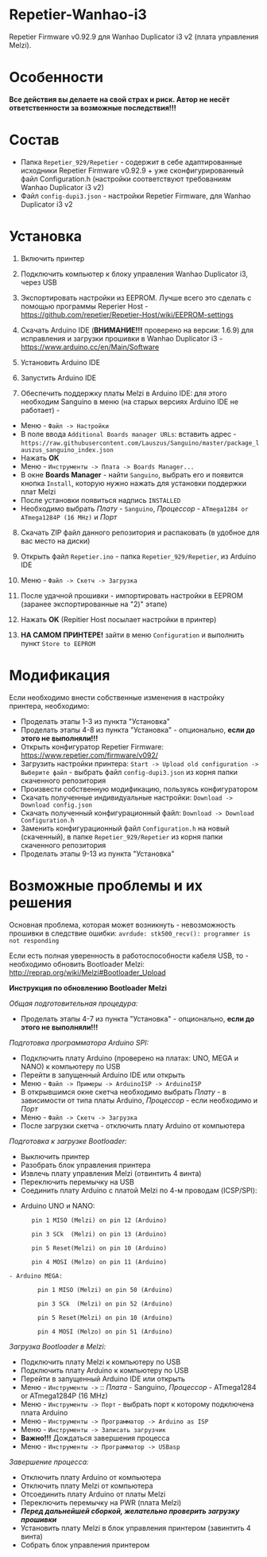 # Repetier-Wanhao-i3
Repetier Firmware v0.92.9 для Wanhao Duplicator i3 v2 (плата управления Melzi).

# Особенности
**Все действия вы делаете на свой страх и риск. Автор не несёт ответственности за возможные последствия!!!**

# Состав

 * Папка `Repetier_929/Repetier` - содержит в себе адаптированные исходники Repetier Firmware v0.92.9 + уже сконфигурированный файл Configuration.h (настройки соответствуют требованиям Wanhao Duplicator i3 v2)
 * Файл `config-dupi3.json` - настройки Repetier Firmware, для Wanhao Duplicator i3 v2

# Установка
1) Включить принтер

2) Подключить компьютер к блоку управления Wanhao Duplicator i3, через USB

3) Экспортировать настройки из EEPROM. Лучше всего это сделать с помощью программы Reperier Host - https://github.com/repetier/Repetier-Host/wiki/EEPROM-settings

4) Скачать Arduino IDE (**ВНИМАНИЕ!!!** проверено на версии: 1.6.9) для исправления и загрузки прошивки в Wanhao Duplicator i3 - https://www.arduino.cc/en/Main/Software

5) Установить Arduino IDE

6) Запустить Arduino IDE

7) Обеспечить поддержку платы Melzi в Arduino IDE: для этого необходим Sanguino в меню (на старых версиях Arduino IDE не работает) -

  * Меню - `Файл -> Настройки`
  * В поле ввода `Additional Boards manager URLs`: вставить адрес - `https://raw.githubusercontent.com/Lauszus/Sanguino/master/package_lauszus_sanguino_index.json`
  * Нажать **OK**
  * Меню - `Инструменты -> Плата -> Boards Manager...`
  * В окне **Boards Manager** - найти `Sanguino`, выбрать его и появится кнопка `Install`, которую нужно нажать для установки поддержки плат Melzi
  * После установки появиться надпись `INSTALLED`
  * Необходимо выбрать _Плату_ - `Sanguino`, _Процессор_ - `ATmega1284 or ATmega1284P (16 MHz)` и _Порт_

8) Скачать ZIP файл данного репозитория и распаковать (в удобное для вас место на диски)

9) Открыть файл `Repetier.ino` - папка `Repetier_929/Repetier`, из Arduino IDE

10) Меню - `Файл -> Скетч -> Загрузка`

11) После удачной прошивки - импортировать настройки в EEPROM (заранее экспортированные на "2)" этапе)

12) Hажать **OK** (Repitier Host посылает настройки в принтер)

13) **НА САМОМ ПРИНТЕРЕ!** зайти в меню `Configuration` и выполнить пункт `Store to EEPROM`

# Модификация
Если необходимо внести собственные изменения в настройку принтера, необходимо:

 * Проделать этапы 1-3 из пункта "Установка"
 * Проделать этапы 4-8 из пункта "Установка" - опционально, **если до этого не выполняли!!!**
 * Открыть конфигуратор Repetier Firmware: https://www.repetier.com/firmware/v092/
 * Загрузить настройки принтера: `Start -> Upload old configuration -> Выберите файл` - выбрать файл `config-dupi3.json` из корня папки скаченного репозитория
 * Произвести собственную модификацию, пользуясь конфигуратором
 * Скачать полученные индивидуальные настройки: `Download -> Download config.json`
 * Скачать полученный конфигурационный файл: `Download -> Download Configuration.h`
 * Заменить конфигурационный файл `Configuration.h` на новый (скаченный), в папке `Repetier_929/Repetier` из корня папки скаченного репозитория
 * Проделать этапы 9-13 из пункта "Установка"
 
# Возможные проблемы и их решения
Основная проблема, которая может возникнуть - невозможность прошивки в следствие ошибки: `avrdude: stk500_recv(): programmer is not responding`

 Если есть полная уверенность в работоспособности кабеля USB, то - необходимо обновить Bootloader Melzi: http://reprap.org/wiki/Melzi#Bootloader_Upload
 
 **Инструкция по обновлению Bootloader Melzi**
 
 _Общая подготовительная процедура:_
 
  * Проделать этапы 4-7 из пункта "Установка" - опционально, **если до этого не выполняли!!!**
  
_Подготовка программатора Arduino SPI:_
 
  * Подключить плату Arduino (проверено на платах: UNO, MEGA и NANO) к компьютеру по USB
  * Перейти в запущенный Arduino IDE или открыть
  * Меню - `Файл -> Примеры -> ArduinoISP -> ArduinoISP`
  * В открывшимся окне скетча необходимо выбрать _Плату_ - в зависимости от типа платы Arduino, _Процессор_ - если необходимо и _Порт_
  * Меню - `Файл -> Скетч -> Загрузка`
  * После загрузки скетча - отключить плату Arduino от компьютера
 
_Подготовка к загрузке Bootloader:_
 
  * Выключить принтер
  * Разобрать блок управления принтера
  * Извлечь плату управления Melzi (отвинтить 4 винта)
  * Переключить перемычку на USB
  * Соединить плату Arduino c платой Melzi по 4-м проводам (ICSP/SPI):
   - Arduino UNO и NANO:
     
 			pin 1 MISO (Melzi) on pin 12 (Arduino)
 			  
  			pin 3 SCk  (Melzi) on pin 13 (Arduino)
 
  			pin 5 Reset(Melzi) on pin 10 (Arduino)
  				
  			pin 4 MOSI (Melzo) on pin 11 (Arduino)
  				
  	- Arduino MEGA:
  		
 			pin 1 MISO (Melzi) on pin 50 (Arduino)
 				 
  			pin 3 SCk  (Melzi) on pin 52 (Arduino)
  				
  			pin 5 Reset(Melzi) on pin 10 (Arduino)
  				
  			pin 4 MOSI (Melzo) on pin 51 (Arduino)
  				
_Загрузка Bootloader в Melzi:_
 
 * Подключить плату Melzi к компьютеру по USB
 * Подключить плату Arduino к компьютеру по USB
 * Перейти в запущенный Arduino IDE или открыть
 * Меню - `Инструменты ->` :: _Плата_ - Sanguino, _Процессор_ - ATmega1284 or ATmega1284P (16 MHz)
 * Меню - `Инструменты -> Порт` - выбрать порт к которому подключена плата Arduino
 * Меню - `Инструменты -> Программатор -> Arduino as ISP`
 * Меню - `Инструменты -> Записать загрузчик`
 * **Важно!!!** Дождаться завершения процесса
 * Меню - `Инструменты -> Программатор -> USBasp`
 
_Завершение процесса:_
 
 * Отключить плату Arduino от компьютера
 * Отключить плату Melzi от компьютера
 * Отсоединить плату Arduino от платы Melzi
 * Переключить перемычку на PWR (плата Melzi)
 * **_Перед дальнейшей сборкой, желательно проверить загрузку прошивки_**
 * Установить плату Melzi в блок управления принтером (завинтить 4 винта)
 * Собрать блок управления принтером
